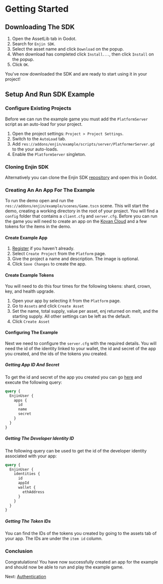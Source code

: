# Getting Started

## Downloading The SDK

1. Open the AssetLib tab in Godot.
2. Search for `Enjin SDK`.
3. Select the asset name and click `Download` on the popup.
4. When download has completed click `Install...`, then click `Install` on the popup.
5. Click `OK`.

You've now downloaded the SDK and are ready to start using it in your project!

## Setup And Run SDK Example

### Configure Existing Projects

Before we can run the example game you must add the `PlatformServer` script as an auto-load for your project.

1. Open the project settings: `Project > Project Settings`.
2. Switch to the `AutoLoad` tab.
3. Add `res://addons/enjin/example/scripts/server/PlatformerServer.gd` to the your auto-loads.
4. Enable the `PlatformServer` singleton.

### Cloning Enjin SDK

Alternatively you can clone the Enjin SDK [repository](https://github.com/enjin/enjin-godot-sdk) and open this in Godot.

### Creating An An App For The Example

To run the demo open and run the `res://addons/enjin/example/scenes/Game.tscn` scene. This will start the demo, creating a working directory in the root of your project. You will find a `config` folder that contains a `client.cfg` and `server.cfg`. Before you can run the game you will need to create an app on the [Kovan Cloud](https://kovan.cloud.enjin.io) and a few tokens for the items in the demo.

#### Create Example App

1. [Register](https://kovan.cloud.enjin.io/signup) if you haven't already.
2. Select `Create Project` from the `Platform` page.
3. Give the project a name and description. The image is optional.
4. Click `Save Changes` to create the app.

#### Create Example Tokens

You will need to do this four times for the following tokens: shard, crown, key, and health upgrade.

1. Open your app by selecting it from the `Platform` page.
2. Go to `Assets` and click `Create Asset`
3. Set the name, total supply, value per asset, enj returned on melt, and the starting supply. All other settings can be left as the default.
4. Click `Create Asset`

#### Configuring The Example

Next we need to configure the `server.cfg` with the required details. You will need the id of the identity linked to your wallet, the id and secret of the app you created, and the ids of the tokens you created.

##### Getting App ID And Secret

To get the id and secret of the app you created you can go [here](https://kovan.cloud.enjin.io/graphiql) and execute the following query:

```graphql
query {
  EnjinUser {
    apps {
      id
      name
      secret
    }
  }
}
```

##### Getting The Developer Identity ID

The following query can be used to get the id of the developer identity associated with your app:

```graphql
query {
  EnjinUser {
    identities {
      id
      appId
      wallet {
        ethAddress
      }
    }
  }
}
```

##### Getting The Token IDs

You can find the IDs of the tokens you created by going to the assets tab of your app. The IDs are under the `item id` column.

### Conclusion

Congratulations! You have now successfully created an app for the example and should now be able to run and play the example game.

Next: [Authentication](/docs/godot_authentication)
